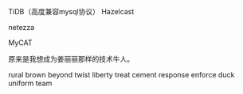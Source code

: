TiDB（高度兼容mysql协议）
Hazelcast

netezza


MyCAT

原来是我想成为姜丽丽那样的技术牛人。

rural brown beyond twist liberty treat cement response enforce duck uniform team